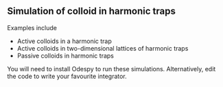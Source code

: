 Simulation of colloid in harmonic traps
---

Examples include

* Active colloids in a harmonic trap
* Active colloids in two-dimensional lattices of harmonic traps
* Passive colloids in harmonic traps


You will need to install Odespy to run these simulations. Alternatively, edit the code to write your favourite integrator.
